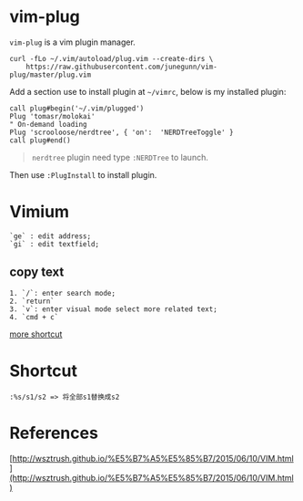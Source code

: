 # vim-plug

`vim-plug` is a vim plugin manager. 

```
curl -fLo ~/.vim/autoload/plug.vim --create-dirs \
    https://raw.githubusercontent.com/junegunn/vim-plug/master/plug.vim
```

Add a section use to install plugin at `~/vimrc`, below is my installed plugin:

```
call plug#begin('~/.vim/plugged')
Plug 'tomasr/molokai'
" On-demand loading
Plug 'scrooloose/nerdtree', { 'on':  'NERDTreeToggle' }
call plug#end()
```

> `nerdtree` plugin need type `:NERDTree` to launch.

Then use `:PlugInstall` to install plugin.

# Vimium

```
`ge` : edit address;
`gi` : edit textfield;
```

## copy text

```
1. `/`: enter search mode;
2. `return`
3. `v`: enter visual mode select more related text;
4. `cmd + c`
```

[more shortcut](https://www.zhihu.com/question/23483616)

# Shortcut

```
:%s/s1/s2 => 将全部s1替换成s2
```

# References

[http://wsztrush.github.io/%E5%B7%A5%E5%85%B7/2015/06/10/VIM.html](http://wsztrush.github.io/%E5%B7%A5%E5%85%B7/2015/06/10/VIM.html)
